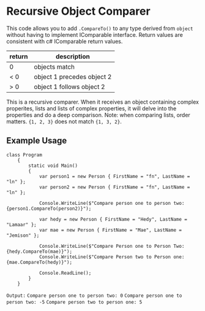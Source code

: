 # Recursive Object Comparer

This code allows you to add `.CompareTo()` to any type derived from `object` without having to implement IComparable interface. Return values are consistent with c# IComparable return values.

return|description
---|---
0 | objects match
&lt; 0 | object 1 precedes object 2
&gt; 0 | object 1 follows object 2

This is a recursive comparer. When it receives an object containing complex properites, lists and lists of complex properties, it will delve into the properties and do a deep comparison.
Note: when comparing lists, order matters. `{1, 2, 3}` does not match `{1, 3, 2}`.

## Example Usage
```
class Program
    {
        static void Main()
        {
            var person1 = new Person { FirstName = "fn", LastName = "ln" };
            var person2 = new Person { FirstName = "fn", LastName = "ln" };

            Console.WriteLine($"Compare person one to person two: {person1.CompareTo(person2)}");
            
            var hedy = new Person { FirstName = "Hedy", LastName = "Lamaar" };
            var mae = new Person { FirstName = "Mae", LastName = "Jemison" };

            Console.WriteLine($"Compare Person one to Person Two: {hedy.CompareTo(mae)}");
            Console.WriteLine($"Compare Person two to Person one: {mae.CompareTo(hedy)}");

            Console.ReadLine();
        }
    }
```

`Output:`
`Compare person one to person two: 0`
`Compare person one to person two: -5`
`Compare person two to person one: 5`